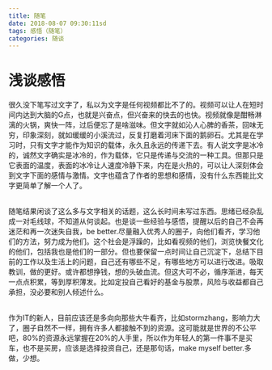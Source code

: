 ```yaml
---
title: 随笔
date: 2018-08-07 09:30:11sd
tags: 感悟（随笔）
categories: 随谈
---
```

# 浅谈感悟
很久没下笔写过文字了，私以为文字是任何视频都比不了的。视频可以让人在短时间内达到大脑的G点，也就是兴奋点，但兴奋来的快去的也快。视频就像是酣畅淋漓的火锅，爽快一阵，过后便忘了是啥滋味。但文字就如沁人心脾的香茶，回味无穷，印象深刻，就如缓缓的小溪流过，反复打磨着河床下面的鹅卵石。尤其是在学习时，只有文字才能作为知识的载体，永久且永远的传递下去。有人说文字是冰冷的，诚然文字确实是冰冷的，作为载体，它只是传递与交流的一种工具。但那只是它表面的温度，表面的冰冷让人速度冷静下来，内在是火热的，可以让人深刻体会到文字下面的感情与激情。文字也蕴含了作者的思想和感情，没有什么东西能比文字更简单了解一个人了。

</br>随笔结果闲谈了这么多与文字相关的话题，这么长时间未写过东西。思绪已经杂乱成一对毛线球，不知道从何谈起。也是谈一些经验与感悟，提醒以后的自己不会再迷茫和再一次迷失自我，be better.尽量融入优秀人的圈子，向他们看齐，学习他们的方法，努力成为他们。这个社会是浮躁的，比如看视频的他们，浏览快餐文化的他们，包括我也是他们的一部分。但也要保留一点时间让自己沉淀下，总结下目前的工作以及生活上的问题，自己还有哪些不足，有哪些地方可以进行改进。吸取教训，做的更好。或许都想挣钱，想的头破血流。但这大可不必，循序渐进，每天一点点积累，等到厚积薄发。比如定投自己看好的基金与股票，风险与收益都自己承担，没必要和别人倾述什么。

</br>作为IT的新人，目前应该还是多向向那些大牛看齐，比如stormzhang，影响力大了，圈子自然不一样，拥有许多人都接触不到的资源。这可能就是世界的不公平吧，80%的资源永远掌握在20%的人手里，所以作为年轻人的第一件事不是买车，也不是买房，应该是选择投资自己，还是那句话，make myself better.多做，少想。 
